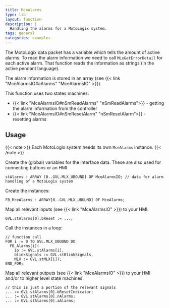 ```yaml
---
title: MceAlarms
type: lib
layout: function
description: |
  Handling the alarms for a MotoLogix system.
tags: general
categories: examples
---
```


The MotoLogix data packet has a variable which tells the amount of active
alarms. To read the alarm information we need to call `MLxGetErrorDetail`
for each active alarm.
That function reads the information as strings (in the active pendant language).

The alarm information is stored in an array
(see {{< link "MceAlarmsIO#aAlarms" "MceAlarmsIO" >}}).

This function uses two states machines:

- {{< link "MceAlarmsIO#nSmReadAlarms" "nSmReadAlarms">}} - getting the alarm
  information from the controller
- {{< link "MceAlarmsIO#nSmResetAlarm" "nSmResetAlarm">}} - resetting alarms

## Usage

{{< note >}}
Each MotoLogix system needs its own `MceAlarms` instance.
{{< /note >}}

Create the (global) variables for the interface data.
These are also used for connecting buttons or an HMI.


```iecst
stAlarms : ARRAY [0..GVL.MLX_UBOUND] OF MceAlarmsIO; // data for alarm handling of a MotoLogix system
```

Create the instances:

```iecst
FB_MceAlarms : ARRAY[0..GVL.MLX_UBOUND] OF MceAlarms;
```

Map all relevant inputs (see {{< link "MceAlarmsIO" >}})
to your HMI.

```iecst
GVL.stAlarms[0].bReset := ...;
```

Call the instances in a loop:

```iecst
// function call
FOR i := 0 TO GVL.MLX_UBOUND DO
  FB_Alarms[i](
    io := GVL.stAlarms[i],
    blinkSignals := GVL.stBlinkSignals,
    MLX := GVL.stMLX[i]);
END_FOR;
```

Map all relevant outputs (see {{< link "MceAlarmsIO" >}})
to your HMI and/or to higher level state machines:

```iecst
// this is just a portion of the relevant signals
... := GVL.stAlarms[0].bResetIndicator;
... := GVL.stAlarms[0].nAlarms;
... := GVL.stAlarms[0].aAlarms;
```
